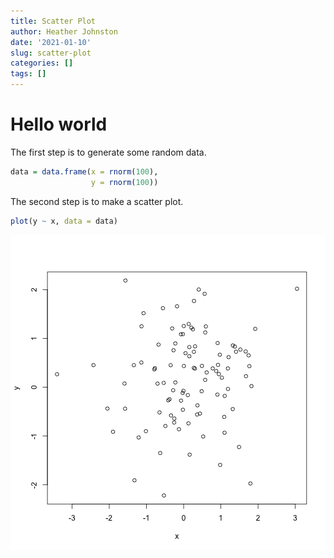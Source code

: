 ```yaml
---
title: Scatter Plot
author: Heather Johnston
date: '2021-01-10'
slug: scatter-plot
categories: []
tags: []
---
```


# Hello world

The first step is to generate some random data.


```r
data = data.frame(x = rnorm(100),
                  y = rnorm(100))
```

The second step is to make a scatter plot.


```r
plot(y ~ x, data = data)
```

![plot of chunk plot](/assets/images/scatter-plot/figure/plot-1.png)
